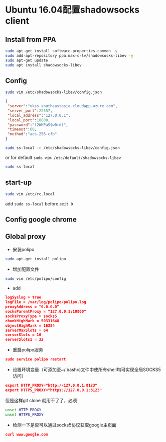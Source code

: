 # Ubuntu 16.04配置shadowsocks client

## Install from PPA

```bash
sudo apt-get install software-properties-common -y
sudo add-apt-repository ppa:max-c-lv/shadowsocks-libev -y
sudo apt-get update
sudo apt install shadowsocks-libev
```

## Config

```bash
sudo vim /etc/shadowsocks-libev/config.json
```

```json
{
 "server":"ukss.southeastasia.cloudapp.azure.com",
 "server_port":22557,
 "local_address":"127.0.0.1",
 "local_port":10800,
 "password":"(2WHPaS$w0rd)",
 "timeout":60,
 "method":"aes-256-cfb"
}
```

```bash
sudo ss-local -c /etc/shadowsocks-libev/config.json
```
or for default `sudo vim /etc/default/shadowsocks-libev`
```bash
sudo ss-local
```

## start-up

```bash
sudo vim /etc/rc.local
```

add `sudo ss-local` before `exit 0`



## Config google chrome

## Global proxy

- 安装polipo
```bash
sudo apt-get install polipo
```

- 增加配置文件
```bash
sudo vim /etc/polipo/config
```

- add
```json
logSyslog = true
logFile = /var/log/polipo/polipo.log
proxyAddress = "0.0.0.0"
socksParentProxy = "127.0.0.1:10800"
socksProxyType = socks5
chunkHighMark = 50331648
objectHighMark = 16384
serverMaxSlots = 64
serverSlots = 16
serverSlots1 = 32
```

- 重启polipo服务
```json
sudo service polipo restart
```

- 设置环境变量（可添加至~/.bashrc文件中使所有shell均可实现全局SOCKS5访问）

```json
export HTTP_PROXY="http://127.0.0.1:8123"
export HTTPS_PROXY="https://127.0.0.1:8123"
```
但是这样git clone 就用不了了，必须

```bash
unset HTTP_PROXY
unset HTTPS_PROXY
```

- 检测一下是否可以通过socks5协议获取google主页面

```json
curl www.google.com
```
